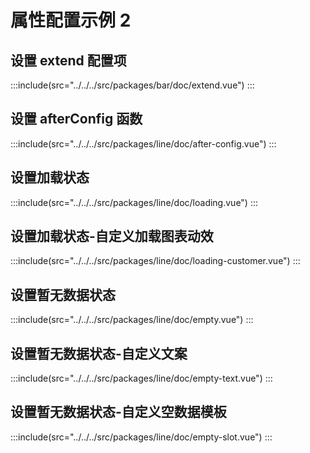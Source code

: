 # 属性配置示例 2

## 设置 extend 配置项

:::include(src="../../../src/packages/bar/doc/extend.vue")
:::

## 设置 afterConfig 函数

:::include(src="../../../src/packages/line/doc/after-config.vue")
:::

## 设置加载状态

:::include(src="../../../src/packages/line/doc/loading.vue")
:::

## 设置加载状态-自定义加载图表动效

:::include(src="../../../src/packages/line/doc/loading-customer.vue")
:::

## 设置暂无数据状态

:::include(src="../../../src/packages/line/doc/empty.vue")
:::

## 设置暂无数据状态-自定义文案

:::include(src="../../../src/packages/line/doc/empty-text.vue")
:::

## 设置暂无数据状态-自定义空数据模板

:::include(src="../../../src/packages/line/doc/empty-slot.vue")
:::
